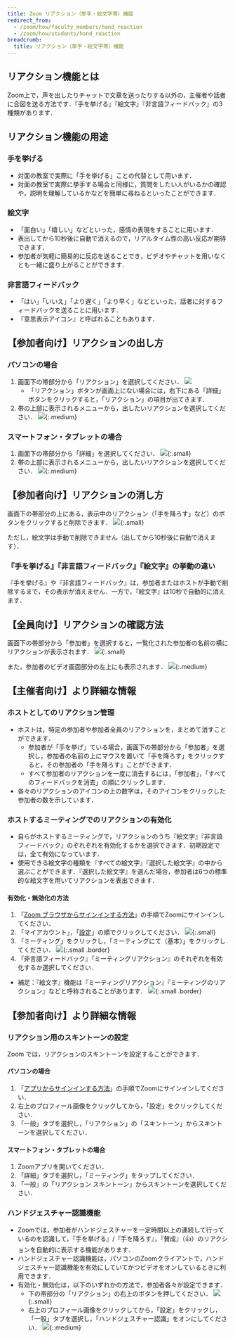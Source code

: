 ```yaml
---
title: Zoom リアクション（挙手・絵文字等）機能
redirect_from:
  - /zoom/how/faculty_members/hand_reaction
  - /zoom/how/students/hand_reaction
breadcrumb:
  title: リアクション（挙手・絵文字等）機能
---
```


## リアクション機能とは

Zoom上で，声を出したりチャットで文章を送ったりする以外の，主催者や話者に合図を送る方法です．『手を挙げる』『絵文字』『非言語フィードバック』の3種類があります．

## リアクション機能の用途

### 手を挙げる

- 対面の教室で実際に「手を挙げる」ことの代替として用います．
- 対面の教室で実際に挙手する場合と同様に，質問をしたい人がいるかの確認や，説明を理解しているかなどを簡単に尋ねるといったことができます．

### 絵文字

- 「面白い」「嬉しい」などといった，感情の表現をすることに用います．
- 表出してから10秒後に自動で消えるので，リアルタイム性の高い反応が期待できます．
- 参加者が気軽に簡易的に反応を送ることでき，ビデオやチャットを用いなくとも一緒に盛り上がることができます．

### 非言語フィードバック

- 「はい」「いいえ」「より遅く」「より早く」などといった，話者に対するフィードバックを送ることに用います．
- 『意思表示アイコン』と呼ばれることもあります．

## 【参加者向け】リアクションの出し方

### パソコンの場合

1. 画面下の帯部分から「リアクション」を選択してください．
   ![](zoom_reaction_button.png)
   - 「リアクション」ボタンが画面上にない場合には，右下にある「詳細」ボタンをクリックすると，「リアクション」の項目が出てきます．   
2. 帯の上部に表示されるメニューから，出したいリアクションを選択してください．
   ![](zoom_each_reaction_button_pc.png){:.medium}

### スマートフォン・タブレットの場合

1. 画面下の帯部分から「詳細」を選択してください．
   ![](zoom_details_button_mobile.png){:.small}
2. 帯の上部に表示されるメニューから，出したいリアクションを選択してください．
   ![](zoom_each_reaction_button_mobile.png){:.medium}

## 【参加者向け】リアクションの消し方

画面下の帯部分の上にある，表示中のリアクション（「手を降ろす」など）のボタンをクリックすると削除できます．
![](zoom_reaction_putting_down_hand.png){:.small}

ただし，絵文字は手動で削除できません（出してから10秒後に自動で消えます）．

### 『手を挙げる』『非言語フィードバック』『絵文字』の挙動の違い

『手を挙げる』や『非言語フィードバック』は，参加者またはホストが手動で削除するまで，その表示が消えません．一方で，『絵文字』は10秒で自動的に消えます．

## 【全員向け】リアクションの確認方法

画面下の帯部分から「参加者」を選択すると，一覧化された参加者の名前の横にリアクションが表示されます．
![](zoom_reaction_list.png){:.small}

また，参加者のビデオ画面部分の左上にも表示されます．
![](zoom_reaction_video.png){:.medium}

## 【主催者向け】より詳細な情報

### ホストとしてのリアクション管理

- ホストは，特定の参加者や参加者全員のリアクションを，まとめて消すことができます．
  - 参加者が「手を挙げ」ている場合，画面下の帯部分から「参加者」を選択し，参加者の名前の上にマウスを置いて「手を降ろす」をクリックすると，その参加者の「手を降ろす」ことができます．
  - すべて参加者のリアクションを一度に消去するには，「参加者」，「すべてのフィードバックを消去」の順にクリックします．
- 各々のリアクションのアイコンの上の数字は，そのアイコンをクリックした参加者の数を示しています．

### ホストするミーティングでのリアクションの有効化

- 自らがホストするミーティングで，リアクションのうち『絵文字』『非言語フィードバック』のぞれぞれを有効化するかを選択できます．初期設定では，全て有効になっています．
- 使用できる絵文字の種類を『すべての絵文字』『選択した絵文字』の中から選ぶことができます．『選択した絵文字』を選んだ場合，参加者は6つの標準的な絵文字を用いてリアクションを表出できます．

#### 有効化・無効化の方法

1. 「[Zoom ブラウザからサインインする方法](../../signin/#browser)」の手順でZoomにサインインしてください．
2. 「マイアカウント」，「[設定](https://u-tokyo-ac-jp.zoom.us/profile/setting)」の順でクリックしてください．
  ![](zoom_reaction_host_setting.png){:.small}
3. 「ミーティング」をクリックし，「ミーティングにて（基本）」をクリックしてください．
  ![](zoom_reaction_meeting_basic_settings.png){:.small .border}
4. 『非言語フィードバック』『ミーティングリアクション』のそれぞれを有効化するか選択してください．
  - 補足：『絵文字』機能は『ミーティングリアクション』『ミーティングのリアクション』などと呼称されることがあります．
  ![](zoom_reaction_activate_from_browser.png){:.small .border}

## 【参加者向け】より詳細な情報

### リアクション用のスキントーンの設定

Zoom では，リアクションのスキントーンを設定することができます．

#### パソコンの場合

1. 「[アプリからサインインする方法](../../signin/#app)」の手順でZoomにサインインしてください．
2. 右上のプロフィール画像をクリックしてから，「設定」をクリックしてください．
3. 「一般」タブを選択し，「リアクション」の「スキントーン」からスキントーンを選択してください．

#### スマートフォン・タブレットの場合

1. Zoomアプリを開いてください．
2. 「詳細」タブを選択し，「ミーティング」をタップしてください．
3. 「一般」の「リアクション スキントーン」からスキントーンを選択してください．

### ハンドジェスチャー認識機能

- Zoomでは，参加者がハンドジェスチャーを一定時間以上の連続して行っているのを認識して，『手を挙げる』/『手を降ろす』，『賛成』（👍）のリアクションを自動的に表示する機能があります．
- ハンドジェスチャー認識機能は，パソコンのZoomクライアントで，ハンドジェスチャー認識機能を有効にしていてかつビデオをオンしているときに利用できます．
- 有効化・無効化は，以下のいずれかの方法で，参加者各々が設定できます．
  - 下の帯部分の「リアクション」の右上のボタンを押してください．
    ![](zoom_reaction_activate_gesture_from_lower_belt.png){:.small}
  - 右上のプロフィール画像をクリックしてから，「設定」をクリックし，「一般」タブを選択し，「ハンドジェスチャー認識」をオンにしてください．
    ![](zoom_reaction_activate_gesture_from_setting.png){:.medium}
